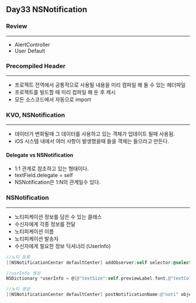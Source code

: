 ## Day33 NSNotification

### Review
***
- AlertController
- User Default

### Precompiled Header
***
 - 프로젝트 전역에서 공통적으로 사용될 내용을 미리 컴파일 해 둘 수 있는 헤더파일
 - 프로젝트를 빌드할 때 미리 컴파일 해 둔 후 캐시
 - 모든 소스코드에서 자동으로 import 

 ### KVO, NSNotification
***
 - 데이터가 변화될때 그 데이터를 사용하고 있는 객체가 업데이트 될때 사용됨.  
 - iOS 시스템 내에서 여러 사항이 발생했을때 들을 객체는 들으라고 만든다. 

#### Delegate vs NSNotification
 - 1:1 관계로 참조하고 있는 형태이다. 
 - textField.delegate = self
 - NSNotification은 1:N의 관계일수 있다. 


### NSNotification 
***
 - 노티피케이션 정보를 담은 수 있는 클래스
 - 수신자에게 각종 정보를 전달
 - 노티피케이션 이름
 - 노티피케이션 발송자
 - 수신자에게 필요한 정보 딕셔너리 (UserInfo)

``` objective-c
//노티 등록
[[NSNotificationCenter defaultCenter] addObserver:self selector:@selector(didShouldChangedSelector:) name:@"noti" object:nil];

//usrInfo 생성
NSDictionary *userInfo = @{@"textSize":self.previewLabel.font,@"textColor":self.previewLabel.textColor};

//노티 생성
[[NSNotificationCenter defaultCenter] postNotificationName:@"noti" object:nil userInfo:userInfo];
```

